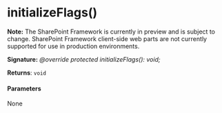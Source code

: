 # initializeFlags()
**Note:** The SharePoint Framework is currently in preview and is subject to change. SharePoint Framework client-side web parts are not currently supported for use in production environments.





**Signature:** _@override protected initializeFlags(): void;_

**Returns**: `void`





#### Parameters
None


